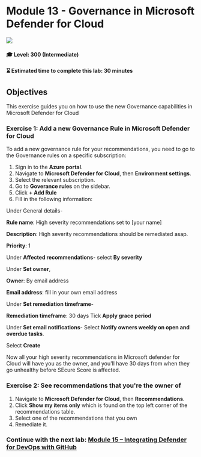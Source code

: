 # Module 13 - Governance in Microsoft Defender for Cloud

<p align="left"><img src="../Images/asc-labs-advanced.gif?raw=true"></p>

#### 🎓 Level: 300 (Intermediate)
#### ⌛ Estimated time to complete this lab: 30 minutes

## Objectives
This exercise guides you on how to use the new Governance capabilities in Microsoft Defender for Cloud

### Exercise 1: Add a new Governance Rule in Microsoft Defender for Cloud 

To add a new governance rule for your recommendations, you need to go to the Governance rules on a specific subscription:

1. Sign in to the **Azure portal**.
2. Navigate to **Microsoft Defender for Cloud**, then **Environment settings**.
3. Select the relevant subscription.
4. Go to **Goverance rules** on the sidebar.
5. Click **+ Add Rule**
6. Fill in the following information:

Under General details-

**Rule name**: High severity recommendations set to [your name]

**Description**: High severity recommendations should be remediated asap.

**Priority**: 1

Under **Affected recommendations**- 
select **By severity**

Under **Set owner**,

**Owner**: By email address

**Email address**: fill in your own email address

Under **Set remediation timeframe**-

**Remediation timeframe**: 30 days
Tick **Apply grace period**

Under **Set email notifications**-
Select **Notify owners weekly on open and overdue tasks**.

Select **Create**

Now all your high severity recommendations in Microsoft defender for Cloud will have you as the owner, and you'll have 30 days from when they go unhealthy before SEcure Score is affected.

### Exercise 2: See recommendations that you're the owner of
 
1.	Navigate to **Microsoft Defender for Cloud**, then **Recommendations**.
2.  Click **Show my items only** which is found on the top left corner of the recommendations table.
3. Select one of the recommendations that you own
4. Remediate it.


### Continue with the next lab: [Module 15 – Integrating Defender for DevOps with GitHub](Module%2015%20-%20Integrating%20Defender%20for%20DevOps%20with%20GitHub%20Advanced%20Security.md)